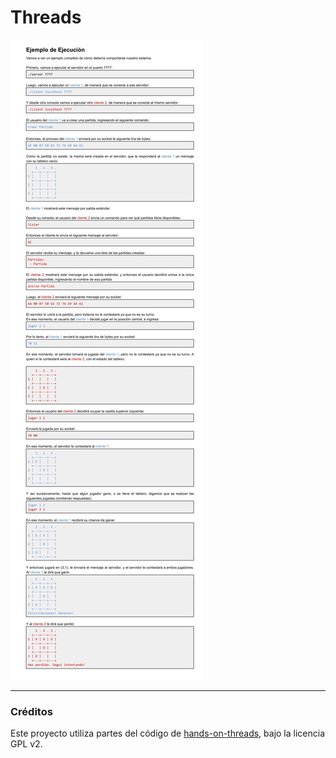 # Threads

![](docs/threads_ejecucion.jpg)

---

### Créditos
Este proyecto utiliza partes del código de [hands-on-threads](https://github.com/eldipa/hands-on-threads),
bajo la licencia GPL v2.